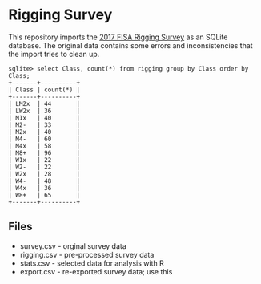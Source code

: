 
# Rigging Survey

This repository imports the [2017 FISA Rigging Survey] as an SQLite
database. The original data contains some errors and inconsistencies
that the import tries to clean up.

```
sqlite> select Class, count(*) from rigging group by Class order by Class;
+-------+----------+
| Class | count(*) |
+-------+----------+
| LM2x  | 44       |
| LW2x  | 36       |
| M1x   | 40       |
| M2-   | 33       |
| M2x   | 40       |
| M4-   | 60       |
| M4x   | 58       |
| M8+   | 96       |
| W1x   | 22       |
| W2-   | 22       |
| W2x   | 28       |
| W4-   | 48       |
| W4x   | 36       |
| W8+   | 65       |
+-------+----------+
```

## Files

* survey.csv - orginal survey data
* rigging.csv - pre-processed survey data
* stats.csv - selected data for analysis with R
* export.csv - re-exported survey data; use this

[2017 FISA Rigging Survey]: https://worldrowing.com/document/2017-rigging-survey/


